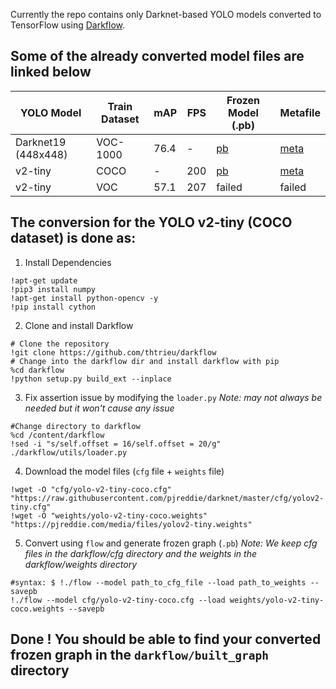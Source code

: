 Currently the repo contains only Darknet-based YOLO models converted to TensorFlow using [Darkflow](https://github.com/thtrieu/darkflow). 

## Some of the already converted model files are linked below
|YOLO Model | Train Dataset | mAP | FPS | Frozen Model (.pb) | Metafile
|--|--|--|--|--|--|
|Darknet19 (448x448) | VOC-1000 | 76.4 | - | [pb](https://drive.google.com/file/d/1-JcltriqDR8UYFCvjdiMi5EZHSkhEEO4/view?usp=sharing) | [meta](https://drive.google.com/file/d/1-KP9mzUEIVjDGJPGM1P8JcWjd6CUe_LW/view?usp=sharing)|
|v2-tiny | COCO | - | 200 | [pb](https://drive.google.com/file/d/1-PKlksWFeOYD96vDik4KCoOoEJKLeVhn/view?usp=sharing) | [meta](https://drive.google.com/file/d/1-SFr-R1SkxC7ZP-56-BBt-9ieab8WOgn/view?usp=sharing)|
|v2-tiny | VOC | 57.1 |207 | failed | failed|


## The conversion for the YOLO v2-tiny (COCO dataset) is done as:

1) Install Dependencies
```
!apt-get update
!pip3 install numpy
!apt-get install python-opencv -y
!pip install cython
```

2) Clone and install Darkflow
```
# Clone the repository
!git clone https://github.com/thtrieu/darkflow
# Change into the darkflow dir and install darkflow with pip
%cd darkflow
!python setup.py build_ext --inplace
```

3) Fix assertion issue by modifying the `loader.py` 
_Note: may not always be needed but it won't cause any issue_
```
#Change directory to darkflow
%cd /content/darkflow
!sed -i "s/self.offset = 16/self.offset = 20/g"  ./darkflow/utils/loader.py
```

4) Download the model files (`cfg` file + `weights` file)
```
!wget -O "cfg/yolo-v2-tiny-coco.cfg" "https://raw.githubusercontent.com/pjreddie/darknet/master/cfg/yolov2-tiny.cfg"
!wget -O "weights/yolo-v2-tiny-coco.weights" "https://pjreddie.com/media/files/yolov2-tiny.weights"
```

5) Convert using `flow` and generate frozen graph (`.pb`)
_Note: We keep cfg files in the darkflow/cfg directory and the weights in the darkflow/weights directory_
```
#syntax: $ !./flow --model path_to_cfg_file --load path_to_weights --savepb
!./flow --model cfg/yolo-v2-tiny-coco.cfg --load weights/yolo-v2-tiny-coco.weights --savepb
```

## Done ! You should be able to find your converted frozen graph in the `darkflow/built_graph` directory

